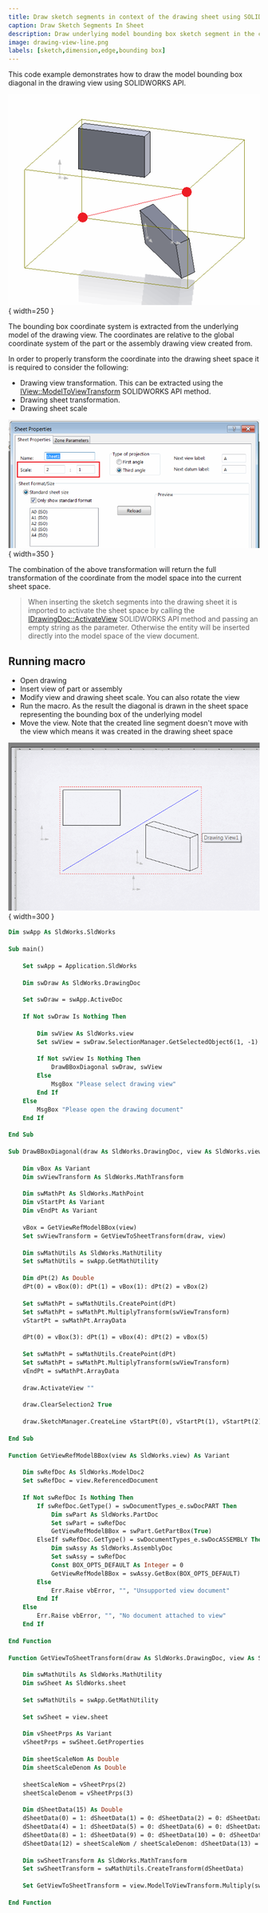 ```yaml
---
title: Draw sketch segments in context of the drawing sheet using SOLIDWORKS API
caption: Draw Sketch Segments In Sheet
description: Draw underlying model bounding box sketch segment in the context of the drawing sheet using SOLIDWORKS API
image: drawing-view-line.png
labels: [sketch,dimension,edge,bounding box]
---
```

This code example demonstrates how to draw the model bounding box diagonal in the drawing view using SOLIDWORKS API.

![Bounding box of the assembly](assembly-bounding-box.png){ width=250 }

The bounding box coordinate system is extracted from the underlying model of the drawing view. The coordinates are relative to the global coordinate system of the part or the assembly drawing view created from.

In order to properly transform the coordinate into the drawing sheet space it is required to consider the following:

* Drawing view transformation. This can be extracted using the [IView::ModelToViewTransform](https://help.solidworks.com/2018/english/api/sldworksapi/solidworks.interop.sldworks~solidworks.interop.sldworks.iview~modeltoviewtransform.html) SOLIDWORKS API method.
* Drawing sheet transformation.
* Drawing sheet scale

![Drawing sheet scale property](sheet-scale-property.png){ width=350 }

The combination of the above transformation will return the full transformation of the coordinate from the model space into the current sheet space.

> When inserting the sketch segments into the drawing sheet it is imported to activate the sheet space by calling the [IDrawingDoc::ActivateView](https://help.solidworks.com/2018/english/api/sldworksapi/solidworks.interop.sldworks~solidworks.interop.sldworks.idrawingdoc~activateview.html) SOLIDWORKS API method and passing an empty string as the parameter. Otherwise the entity will be inserted directly into the model space of the view document.

## Running macro

* Open drawing
* Insert view of part or assembly
* Modify view and drawing sheet scale. You can also rotate the view
* Run the macro. As the result the diagonal is drawn in the sheet space representing the bounding box of the underlying model
* Move the view. Note that the created line segment doesn't move with the view which means it was created in the drawing sheet space

![Bounding box diagonal in the drawing](drawing-view-line.png){ width=300 }

~~~ vb
Dim swApp As SldWorks.SldWorks

Sub main()

    Set swApp = Application.SldWorks
    
    Dim swDraw As SldWorks.DrawingDoc
    
    Set swDraw = swApp.ActiveDoc
    
    If Not swDraw Is Nothing Then
        
        Dim swView As SldWorks.view
        Set swView = swDraw.SelectionManager.GetSelectedObject6(1, -1)
        
        If Not swView Is Nothing Then
            DrawBBoxDiagonal swDraw, swView
        Else
            MsgBox "Please select drawing view"
        End If
    Else
        MsgBox "Please open the drawing document"
    End If
    
End Sub

Sub DrawBBoxDiagonal(draw As SldWorks.DrawingDoc, view As SldWorks.view)
    
    Dim vBox As Variant
    Dim swViewTransform As SldWorks.MathTransform
    
    Dim swMathPt As SldWorks.MathPoint
    Dim vStartPt As Variant
    Dim vEndPt As Variant
    
    vBox = GetViewRefModelBBox(view)
    Set swViewTransform = GetViewToSheetTransform(draw, view)
    
    Dim swMathUtils As SldWorks.MathUtility
    Set swMathUtils = swApp.GetMathUtility
    
    Dim dPt(2) As Double
    dPt(0) = vBox(0): dPt(1) = vBox(1): dPt(2) = vBox(2)
    
    Set swMathPt = swMathUtils.CreatePoint(dPt)
    Set swMathPt = swMathPt.MultiplyTransform(swViewTransform)
    vStartPt = swMathPt.ArrayData
    
    dPt(0) = vBox(3): dPt(1) = vBox(4): dPt(2) = vBox(5)
    
    Set swMathPt = swMathUtils.CreatePoint(dPt)
    Set swMathPt = swMathPt.MultiplyTransform(swViewTransform)
    vEndPt = swMathPt.ArrayData
    
    draw.ActivateView ""
        
    draw.ClearSelection2 True
        
    draw.SketchManager.CreateLine vStartPt(0), vStartPt(1), vStartPt(2), vEndPt(0), vEndPt(1), vEndPt(2)
    
End Sub

Function GetViewRefModelBBox(view As SldWorks.view) As Variant
    
    Dim swRefDoc As SldWorks.ModelDoc2
    Set swRefDoc = view.ReferencedDocument
    
    If Not swRefDoc Is Nothing Then
        If swRefDoc.GetType() = swDocumentTypes_e.swDocPART Then
            Dim swPart As SldWorks.PartDoc
            Set swPart = swRefDoc
            GetViewRefModelBBox = swPart.GetPartBox(True)
        ElseIf swRefDoc.GetType() = swDocumentTypes_e.swDocASSEMBLY Then
            Dim swAssy As SldWorks.AssemblyDoc
            Set swAssy = swRefDoc
            Const BOX_OPTS_DEFAULT As Integer = 0
            GetViewRefModelBBox = swAssy.GetBox(BOX_OPTS_DEFAULT)
        Else
            Err.Raise vbError, "", "Unsupported view document"
        End If
    Else
        Err.Raise vbError, "", "No document attached to view"
    End If
    
End Function

Function GetViewToSheetTransform(draw As SldWorks.DrawingDoc, view As SldWorks.view) As SldWorks.MathTransform

    Dim swMathUtils As SldWorks.MathUtility
    Dim swSheet As SldWorks.sheet
    
    Set swMathUtils = swApp.GetMathUtility
    
    Set swSheet = view.sheet
    
    Dim vSheetPrps As Variant
    vSheetPrps = swSheet.GetProperties
    
    Dim sheetScaleNom As Double
    Dim sheetScaleDenom As Double
    
    sheetScaleNom = vSheetPrps(2)
    sheetScaleDenom = vSheetPrps(3)

    Dim dSheetData(15) As Double
    dSheetData(0) = 1: dSheetData(1) = 0: dSheetData(2) = 0: dSheetData(3) = 0
    dSheetData(4) = 1: dSheetData(5) = 0: dSheetData(6) = 0: dSheetData(7) = 0
    dSheetData(8) = 1: dSheetData(9) = 0: dSheetData(10) = 0: dSheetData(11) = 0
    dSheetData(12) = sheetScaleNom / sheetScaleDenom: dSheetData(13) = 0: dSheetData(14) = 0: dSheetData(15) = 0
    
    Dim swSheetTransform As SldWorks.MathTransform
    Set swSheetTransform = swMathUtils.CreateTransform(dSheetData)
            
    Set GetViewToSheetTransform = view.ModelToViewTransform.Multiply(swSheetTransform.Inverse())

End Function
~~~


